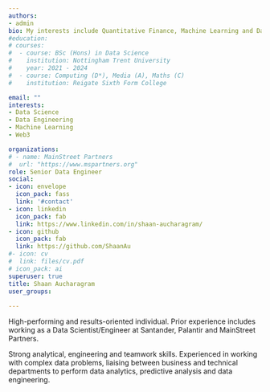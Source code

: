 ```yaml
---
authors:
- admin
bio: My interests include Quantitative Finance, Machine Learning and Data Viz.
#education:
# courses:
#  - course: BSc (Hons) in Data Science 
#    institution: Nottingham Trent University
#    year: 2021 - 2024
#  - course: Computing (D*), Media (A), Maths (C)
#    institution: Reigate Sixth Form College

email: ""
interests:
- Data Science
- Data Engineering
- Machine Learning
- Web3

organizations:
# - name: MainStreet Partners
#  url: "https://www.mspartners.org"
role: Senior Data Engineer
social:
- icon: envelope
  icon_pack: fass
  link: '#contact'
- icon: linkedin
  icon_pack: fab
  link: https://www.linkedin.com/in/shaan-aucharagram/
- icon: github
  icon_pack: fab
  link: https://github.com/ShaanAu
#- icon: cv
#  link: files/cv.pdf
# icon_pack: ai
superuser: true
title: Shaan Aucharagram
user_groups:
  
---
```

High-performing and results-oriented individual. Prior experience includes working as a Data Scientist/Engineer at Santander, Palantir and MainStreet Partners.

Strong analytical, engineering and teamwork skills. Experienced in working with complex data problems, liaising between business and technical departments to perform data analytics, predictive analysis and data engineering.
















